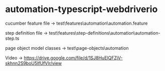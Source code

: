 # automation-typescript-webdriverio
cucumber feature file -> test\features\automation\automation.feature

step definition file -> test\features\step-definitions\automation\automation-step.ts

page object model classes -> test\page-objects\automation

Video -> https://drive.google.com/file/d/1SJ8HuElQFZjV-skhnn2S9boU5IfUfVlr/view